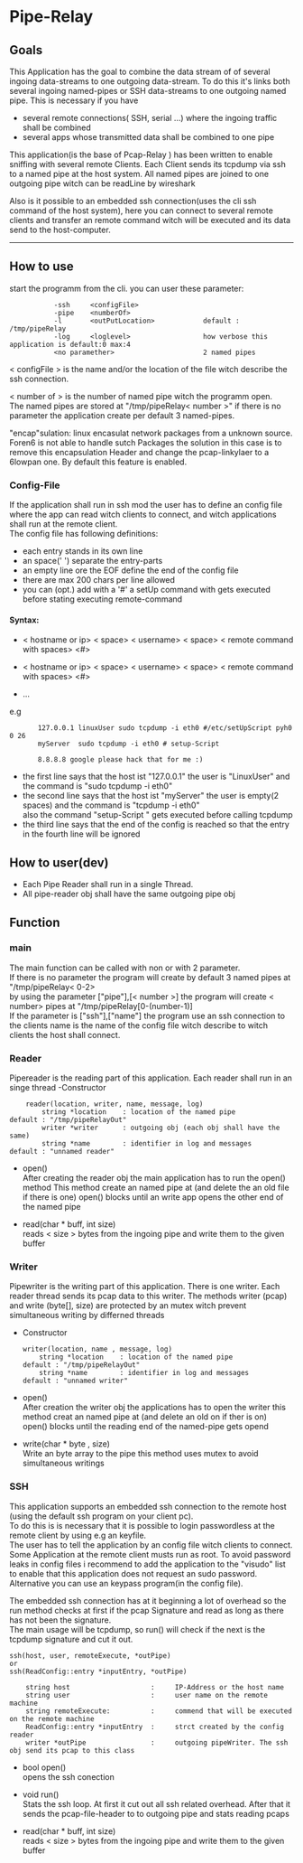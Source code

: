 # Pipe-Relay

## Goals
This Application has the goal to combine the data stream of of several ingoing data-streams to one outgoing data-stream. 
To do this it's links both several ingoing named-pipes or SSH data-streams to one outgoing named pipe.
This is necessary if you have
  - several remote connections( SSH, serial ...) where the ingoing traffic shall be combined
  - several apps whose transmitted data shall be combined to one pipe

This application(is the base of Pcap-Relay ) has been written to enable sniffing with several remote Clients. 
Each Client sends its tcpdump via ssh to a named pipe at the host system.
All named pipes are joined to one outgoing pipe witch can be readLine by wireshark   
   
Also is it possible to an embedded ssh connection(uses the cli ssh command of the host system), here you can 
connect to several remote clients and transfer an remote command witch will be executed and its data send to the host-computer.
***
## How to use
start the programm from the cli. 
you can user these parameter:
            
               -ssh     <configFile>
               -pipe    <numberOf>
               -l       <outPutLocation>        	default : /tmp/pipeRelay 
               -log     <loglevel>                  how verbose this application is default:0 max:4   
               <no paramether>                  	2 named pipes


            
   < configFile > is the name and/or the location of the file witch describe the ssh connection.  
    
   < number of > is the number of named pipe witch the programm open.     
   The named pipes are stored at "/tmp/pipeRelay< number >"
   if there is no parameter the application create per default 3 named-pipes.    
   
   "encap"sulation: linux encasulat network packages from a unknown source. Foren6 is not able to handle sutch Packages
   the solution in this case is to remove this encapsulation Header and change the pcap-linkylaer to a 6lowpan one.
   By default this feature is enabled.
   
 ### Config-File
 If the application shall run in ssh mod the user has to define an config file where the app can read witch clients to connect,
 and witch applications shall run at the remote client.   
 The config file has following definitions:   
 - each entry stands in its own line
 - an space(' ') separate the entry-parts
 - an empty line ore the EOF define the end of the config file
 - there are max 200 chars per line allowed   
 - you can (opt.) add with a '#' a setUp command with gets executed before stating executing remote-command 
 
 #### Syntax:   
 * < hostname or ip> < space> < username> < space> < remote command with spaces>  <#> <setUp command>
 
 * < hostname or ip> < space> < username> < space> < remote command with spaces>  <#> <setUp command>
 
 * ...   
    
 e.g   
 
           127.0.0.1 linuxUser sudo tcpdump -i eth0 #/etc/setUpScript pyh0 0 26 
           myServer  sudo tcpdump -i eth0 # setup-Script
           
           8.8.8.8 google please hack that for me :)   
           
 * the first line says that the host ist "127.0.0.1" the user is "LinuxUser" and the command is "sudo tcpdump -i eth0"   
 * the second line says that the host ist "myServer" the user is empty(2 spaces)  and the command is "tcpdump -i eth0"  
    also the command "setup-Script " gets executed before calling tcpdump 
 * the third line says that the end of the config is reached so that the entry in the fourth line will be ignored     
    
 
## How to user(dev) 

-   Each Pipe Reader shall run in a single Thread. 
-   All pipe-reader obj shall have the same outgoing pipe obj
   
## Function   

### main
The main function can be called with non or with 2 parameter.   
If there is no parameter the program will create by default 3 named pipes at "/tmp/pipeRelay< 0-2>   
by using the parameter ["pipe"],[< number >]  the program will create < number> pipes at "/tmp/pipeRelay[0-(number-1)]   
If the parameter is ["ssh"],["name"] the program use an ssh connection to the clients name is the name of the config file
  witch describe to witch clients the host shall connect.   
   
### Reader
Pipereader is the reading part of this application. 
Each reader shall run in an singe thread 
-Constructor
     
        reader(location, writer, name, message, log)
            string *location    : location of the named pipe               default : "/tmp/pipeRelayOut"
            writer *writer      : outgoing obj (each obj shall have the same)
            string *name        : identifier in log and messages           default : "unnamed reader"
         
                                  
   
        
- open()   
    After creating the reader obj the main application has to run the open() method 
    This method create an named pipe at <location> (and delete the an old file if there is one)
    open() blocks until an write app opens the other end of the named pipe
    
- read(char * buff, int size)   
   reads < size > bytes from the ingoing pipe and write them to the given buffer
 
### Writer
Pipewriter is the writing part of this application.
There is one writer. 
Each reader thread sends its pcap data to this writer. The methods writer (pcap) and write (byte[], size) are protected by an mutex witch prevent simultaneous writing by differned threads 
-   Constructor

        writer(location, name , message, log)
            string *location    : location of the named pipe                default : "/tmp/pipeRelayOut"
            string *name        : identifier in log and messages            default : "unnamed writer"
        
-   open()   
        After creation the writer obj the applications has to open the writer
        this method creat an named pipe at <location> (and delete an old on if ther is on)
        open() blocks until the reading end of the named-pipe gets opend
-   write(char * byte , size)   
        Write an byte array to the pipe
        this method uses mutex to avoid simultaneous writings
        
  

 
### SSH
This application supports an embedded ssh connection to the remote host (using the default ssh program on your client pc).   
To do this is is necessary that it is possible to login passwordless at the remote client by using e.g an keyfile.   
The user has to tell the application by an config file witch clients to connect.  
Some Application at the remote client musts run as root.
To avoid password leaks in config files i recommend to add the application to the "visudo" list to enable that this application 
does not request an sudo password.   
Alternative you can use an keypass program(in the config file).   
   
The embedded ssh connection has at it beginning a lot of overhead so the run method checks at first if the 
pcap Signature and read as long as there has not been the signature.   
The main usage will be tcpdump, so run() will check if the next is the tcpdump signature and cut it out.
    
    ssh(host, user, remoteExecute, *outPipe)
    or
    ssh(ReadConfig::entry *inputEntry, *outPipe) 
    
        string host                    :     IP-Address or the host name 
        string user                    :     user name on the remote machine
        string remoteExecute:          :     commend that will be executed on the remote machine
        ReadConfig::entry *inputEntry  :     strct created by the config reader
        writer *outPipe                :     outgoing pipeWriter. The ssh obj send its pcap to this class

* bool open()   
opens the ssh conection    
  
* void run()    
Stats the ssh loop. At first it cut out all ssh related overhead. After that it sends the pcap-file-header to to outgoing pipe 
and stats reading pcaps

* read(char * buff, int size)   
   reads < size > bytes from the ingoing pipe and write them to the given buffer
 

